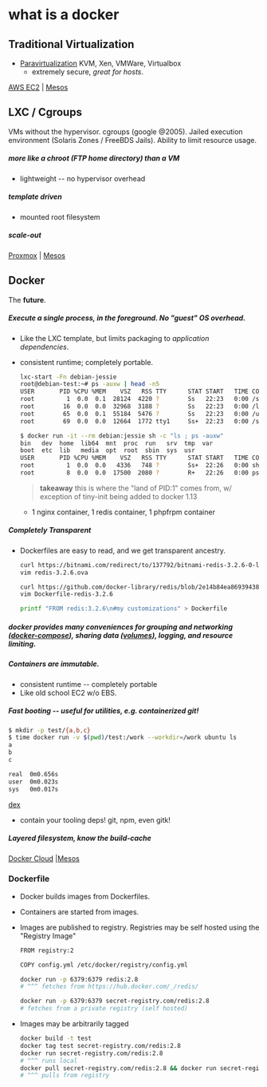 # what is a docker

## Traditional Virtualization

* [Paravirtualization](https://en.wikipedia.org/wiki/Paravirtualization) KVM, Xen, VMWare, Virtualbox
  * extremely secure, _great for hosts_.

[AWS EC2](https://aws.amazon.com/) |
[Mesos](http://mesos.apache.org)

## LXC / Cgroups

VMs without the hypervisor. cgroups (google @2005). Jailed execution environment (Solaris Zones / FreeBDS Jails). Ability to limit resource
usage.

#####  more like a chroot (FTP home directory) than a VM

* lightweight -- no hypervisor overhead

##### template driven 

* mounted root filesystem

##### scale-out 

[Proxmox](https://www.proxmox.com/en/) | [Mesos](http://mesos.apache.org)

## Docker

The **future**.

##### Execute a single process, in the **foreground**. No "guest" OS overhead.
* Like the LXC template, but limits packaging to _application dependencies_. 
* consistent runtime; completely portable.

    ```sh
    lxc-start -Fn debian-jessie
    root@debian-test:~# ps -auxw | head -n5
    USER       PID %CPU %MEM    VSZ   RSS TTY      STAT START   TIME COMMAND
    root         1  0.0  0.1  28124  4220 ?        Ss   22:23   0:00 /sbin/init
    root        16  0.0  0.0  32968  3188 ?        Ss   22:23   0:00 /lib/systemd/systemd-journald
    root        65  0.0  0.1  55184  5476 ?        Ss   22:23   0:00 /usr/sbin/sshd -D
    root        69  0.0  0.0  12664  1772 tty1     Ss+  22:23   0:00 /sbin/agetty --noclear tty1 linux
    ```
    ```sh
    $ docker run -it --rm debian:jessie sh -c "ls ; ps -auxw"
    bin   dev  home  lib64	mnt  proc  run	 srv  tmp  var
    boot  etc  lib	 media	opt  root  sbin  sys  usr
    USER       PID %CPU %MEM    VSZ   RSS TTY      STAT START   TIME COMMAND
    root         1  0.0  0.0   4336   748 ?        Ss+  22:26   0:00 sh -c ls ; ps -auxw
    root         8  0.0  0.0  17500  2080 ?        R+   22:26   0:00 ps -auxw
    ```

    > **takeaway** this is where the "land of PID:1" comes from, w/ exception of tiny-init being added to docker 1.13
    * 1 nginx container, 1 redis container, 1 phpfrpm container
 

##### Completely Transparent
* Dockerfiles are easy to read, and we get transparent ancestry.
    ```sh
    curl https://bitnami.com/redirect/to/137792/bitnami-redis-3.2.6-0-linux-ubuntu-14.04-x86_64.ova?bypassauth=false&fb=1&with_popup_skip_signin=1 > redis-3.2.6.ova
    vim redis-3.2.6.ova

    curl https://github.com/docker-library/redis/blob/2e14b84ea86939438834a453090966a9bd4367fb/3.2/Dockerfile > Dockerfile-redis-3.2.6
    vim Dockerfile-redis-3.2.6

    printf "FROM redis:3.2.6\n#my customizations" > Dockerfile
    ```

##### docker provides many conveniences for grouping and networking ([docker-compose](https://github.com/docker/compose)), sharing data ([volumes](https://docs.docker.com/engine/tutorials/dockervolumes/)), logging, and resource limiting.


##### Containers are immutable. 
  * consistent runtime -- completely portable
  * Like old school EC2 w/o EBS.

##### Fast booting -- useful for utilities, e.g. containerized git! 

  ```sh
  $ mkdir -p test/{a,b,c}
  $ time docker run -v $(pwd)/test:/work --workdir=/work ubuntu ls 
  a
  b
  c

  real	0m0.656s
  user	0m0.023s
  sys	0m0.017s
  ```

  [dex](https://github.com/dockerland/dex)
  * contain your tooling deps! git, npm, even gitk!
  

##### Layered filesystem, know the build-cache

[Docker Cloud](https://www.docker.com/products/docker-cloud) |[Mesos](http://mesos.apache.org)

### Dockerfile

* Docker builds images from Dockerfiles.
* Containers are started from images.
* Images are published to registry. Registries may be self hosted using the "Registry Image"
  ```sh
  FROM registry:2

  COPY config.yml /etc/docker/registry/config.yml
  ```
  
  ```sh
  docker run -p 6379:6379 redis:2.8
  # ^^^ fetches from https://hub.docker.com/_/redis/

  docker run -p 6379:6379 secret-registry.com/redis:2.8
  # fetches from a private registry (self hosted)
  ```
  
* Images may be arbitrarily tagged
  ```sh
  docker build -t test
  docker tag test secret-registry.com/redis:2.8
  docker run secret-registry.com/redis:2.8
  # ^^^ runs local
  docker pull secret-registry.com/redis:2.8 && docker run secret-registry.com/redis:2.8
  # ^^^ pulls from registry
  ```
